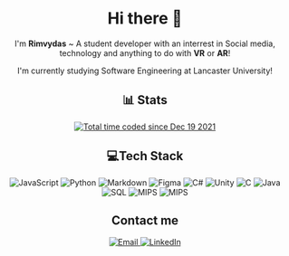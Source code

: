 <h1 align="center">
    Hi there 👋
</h1>

<p align="center">
    I'm <b>Rimvydas</b> ~ A student developer with an interrest in Social media, technology and anything to do with <b>VR</b> or <b>AR</b>!
</p>
<p align="center">
    I'm currently studying Software Engineering at Lancaster University!
</p>

<h2 align="center">
    📊 Stats
</h2>

<p align="center">
    <img src="https://github-readme-stats.vercel.app/api?username=Rimichu&amp;theme=react&amp;hide_border=true&amp;include_all_commits=true&amp;count_private=true" alt=""> 
<br>
    <img src="https://github-readme-stats.vercel.app/api/top-langs/?username=Rimichu&amp;theme=react&amp;hide_border=true&amp;include_all_commits=true&amp;count_private=false&amp;layout=compact" alt="">
<br>
    <img src="https://github-readme-stats.vercel.app/api/wakatime?username=Rimichu" alt="">
<br>
    <a href="https://wakatime.com/@b9c00289-2be0-48ce-81c5-1af358c056de"><img src="https://wakatime.com/badge/user/b9c00289-2be0-48ce-81c5-1af358c056de.svg" alt="Total time coded since Dec 19 2021" /></a>
</p>

<h2 align="center">
    💻Tech Stack
</h2>

<p align="center">
    <img src="https://img.shields.io/badge/javascript-%23323330.svg?style=for-the-badge&amp;logo=javascript&amp;logoColor=%23F7DF1E" alt="JavaScript"> 
    <img src="https://img.shields.io/badge/python-3670A0?style=for-the-badge&amp;logo=python&amp;logoColor=ffdd54" alt="Python">
    <img src="https://img.shields.io/badge/markdown-%23000000.svg?style=for-the-badge&amp;logo=markdown&amp;logoColor=white" alt="Markdown">
    <!--<img src="https://img.shields.io/badge/p5.js-ED225D?style=for-the-badge&amp;logo=p5.js&amp;logoColor=FFFFFF" alt="p5js">-->
    <!--<img src="https://img.shields.io/badge/numpy-%23013243.svg?style=for-the-badge&amp;logo=numpy&amp;logoColor=white" alt="NumPy">--> 
    <!--<img src="https://img.shields.io/badge/Plotly-%233F4F75.svg?style=for-the-badge&amp;logo=plotly&amp;logoColor=white" alt="Plotly">-->     
    <img src="https://img.shields.io/badge/figma-%23F24E1E.svg?style=for-the-badge&amp;logo=figma&amp;logoColor=white" alt="Figma">
    <img src="https://img.shields.io/badge/C%23-darkgreen?style=for-the-badge&amp;logo=C sharp&amp;logoColor=white" alt="C#">
    <img src="https://img.shields.io/badge/Unity-black?style=for-the-badge&amp;logo=Unity&amp;logoColor=white" alt="Unity">
    <img src="https://img.shields.io/badge/C-blue?style=for-the-badge&amp;logo=C&amp;logoColor=white" alt="C">
    <img src="https://img.shields.io/badge/Java-orange?style=for-the-badge&amp;logo=java&amp;logoColor=white" alt="Java">
    <img src="https://img.shields.io/badge/SQL-blue?style=for-the-badge&amp;logo=mysql&amp;logoColor=white" alt="SQL">
    <img src="https://img.shields.io/badge/mipsasm-red?style=for-the-badge&amp;logo=mipsasm&amp;logoColor=white" alt="MIPS">
    <img src="https://img.shields.io/badge/react-blue?style=for-the-badge&amp;logo=react&amp;logoColor=white" alt="MIPS">
</p>

<h2 align="center">
    Contact me
</h2>

<p align="center">
    <a href="mailto:rimichu111@gmail.com">
        <img src="https://img.shields.io/badge/email-green.svg?style=for-the-badge&amp;logo=Gmail&amp;logoColor=red" alt="Email">
    </a>
    <a href="https://www.linkedin.com/in/rimvydaskersys/">
        <img src="https://img.shields.io/badge/linkedin-%230077B5.svg?style=for-the-badge&amp;logo=LinkedIn&amp;logoColor=white" alt="LinkedIn">
    </a>
</p>
